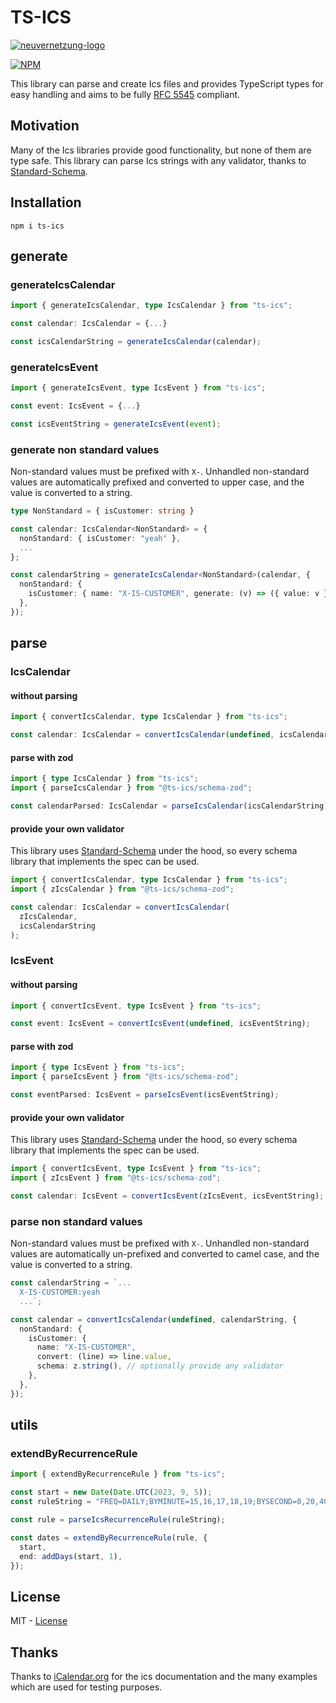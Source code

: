 # TS-ICS

[![neuvernetzung-logo](https://raw.githubusercontent.com/Neuvernetzung/ts-ics/master/public/Header.png)](https://neuvernetzung.de/?utm_source=github&utm_campaign=ts-ics&utm_id=ts-ics)

[![NPM](https://nodei.co/npm/ts-ics.png)](https://nodei.co/npm/ts-ics/)

This library can parse and create Ics files and provides TypeScript types for easy handling and aims to be fully [RFC 5545](https://www.rfc-editor.org/rfc/rfc5545.html) compliant.

## Motivation

Many of the Ics libraries provide good functionality, but none of them are type safe. This library can parse Ics strings with any validator, thanks to [Standard-Schema](https://github.com/standard-schema/standard-schema).

## Installation

`npm i ts-ics`

## generate

### generateIcsCalendar

```ts
import { generateIcsCalendar, type IcsCalendar } from "ts-ics";

const calendar: IcsCalendar = {...}

const icsCalendarString = generateIcsCalendar(calendar);
```

### generateIcsEvent

```ts
import { generateIcsEvent, type IcsEvent } from "ts-ics";

const event: IcsEvent = {...}

const icsEventString = generateIcsEvent(event);
```

### generate non standard values

Non-standard values must be prefixed with `X-`. Unhandled non-standard values are automatically prefixed and converted to upper case, and the value is converted to a string.

```ts
type NonStandard = { isCustomer: string }

const calendar: IcsCalendar<NonStandard> = {
  nonStandard: { isCustomer: "yeah" },
  ...
};

const calendarString = generateIcsCalendar<NonStandard>(calendar, {
  nonStandard: {
    isCustomer: { name: "X-IS-CUSTOMER", generate: (v) => ({ value: v }) },
  },
});
```

## parse

### IcsCalendar

#### without parsing

```ts
import { convertIcsCalendar, type IcsCalendar } from "ts-ics";

const calendar: IcsCalendar = convertIcsCalendar(undefined, icsCalendarString);
```

#### parse with zod

```ts
import { type IcsCalendar } from "ts-ics";
import { parseIcsCalendar } from "@ts-ics/schema-zod";

const calendarParsed: IcsCalendar = parseIcsCalendar(icsCalendarString);
```

#### provide your own validator

This library uses [Standard-Schema](https://github.com/standard-schema/standard-schema) under the hood, so every schema library that implements the spec can be used.

```ts
import { convertIcsCalendar, type IcsCalendar } from "ts-ics";
import { zIcsCalendar } from "@ts-ics/schema-zod";

const calendar: IcsCalendar = convertIcsCalendar(
  zIcsCalendar,
  icsCalendarString
);
```

### IcsEvent

#### without parsing

```ts
import { convertIcsEvent, type IcsEvent } from "ts-ics";

const event: IcsEvent = convertIcsEvent(undefined, icsEventString);
```

#### parse with zod

```ts
import { type IcsEvent } from "ts-ics";
import { parseIcsEvent } from "@ts-ics/schema-zod";

const eventParsed: IcsEvent = parseIcsEvent(icsEventString);
```

#### provide your own validator

This library uses [Standard-Schema](https://github.com/standard-schema/standard-schema) under the hood, so every schema library that implements the spec can be used.

```ts
import { convertIcsEvent, type IcsEvent } from "ts-ics";
import { zIcsEvent } from "@ts-ics/schema-zod";

const calendar: IcsEvent = convertIcsEvent(zIcsEvent, icsEventString);
```

### parse non standard values

Non-standard values must be prefixed with `X-`. Unhandled non-standard values are automatically un-prefixed and converted to camel case, and the value is converted to a string.

```ts
const calendarString = `...
  X-IS-CUSTOMER:yeah
  ...`;

const calendar = convertIcsCalendar(undefined, calendarString, {
  nonStandard: {
    isCustomer: {
      name: "X-IS-CUSTOMER",
      convert: (line) => line.value,
      schema: z.string(), // optionally provide any validator
    },
  },
});
```

## utils

### extendByRecurrenceRule

```ts
import { extendByRecurrenceRule } from "ts-ics";

const start = new Date(Date.UTC(2023, 9, 5));
const ruleString = "FREQ=DAILY;BYMINUTE=15,16,17,18,19;BYSECOND=0,20,40";

const rule = parseIcsRecurrenceRule(ruleString);

const dates = extendByRecurrenceRule(rule, {
  start,
  end: addDays(start, 1),
});
```

## License

MIT - [License](https://github.com/Neuvernetzung/ts-ics/blob/master/LICENSE)

## Thanks

Thanks to [iCalendar.org](https://icalendar.org/) for the ics documentation and the many examples which are used for testing purposes.
